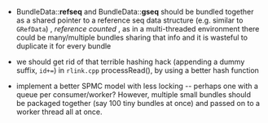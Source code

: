 * BundleData::__refseq__ and BundleData::__gseq__ should be bundled together as a shared pointer to a reference seq data structure (e.g. similar to `GRefData`) , _reference counted_ , as in a multi-threaded environment there could be many/multiple bundles sharing that info and it is wasteful to duplicate it for every bundle

* we should get rid of that terrible hashing hack (appending a dummy suffix, `id+=`) in `rlink.cpp` processRead(), by using a better hash function 

* implement a better SPMC model with less locking -- perhaps one with a queue per consumer/worker? However, multiple small bundles should be packaged together (say 100 tiny bundles at once) and passed on to a worker thread all at once.

